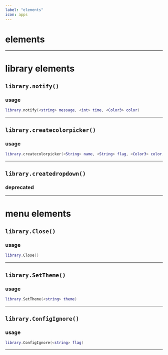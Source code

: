 ```yaml
---
label: "elements"
icon: apps
---
```


# elements
---

# library elements

## `library.notify()`

### usage

```lua
library.notify(<string> message, <int> time, <Color3> color)
```

---


## `library.createcolorpicker()`

### usage

```lua
library.createcolorpicker(<String> name, <String> flag, <Color3> color, <function> callback)
```

---

## `library.createdropdown()`

### deprecated

---

# menu elements

## `library.Close()`

### usage

```lua
library.Close()
```

---

## `library.SetTheme()`

### usage

```lua
library.SetTheme(<string> theme)
```

---

## `library.ConfigIgnore()`

### usage

```lua
library.ConfigIgnore(<string> flag)
```

---
